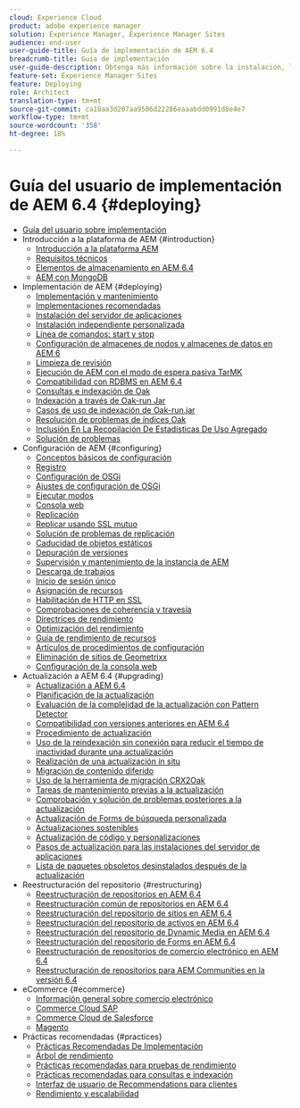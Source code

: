 ```yaml
---
cloud: Experience Cloud
product: adobe experience manager
solution: Experience Manager, Experience Manager Sites
audience: end-user
user-guide-title: Guía de implementación de AEM 6.4
breadcrumb-title: Guía de implementación
user-guide-description: Obtenga más información sobre la instalación, la implementación y la arquitectura de Adobe Experience Manager 6.4, incluida nuestra implementación en la nube de Adobe Managed Services.
feature-set: Experience Manager Sites
feature: Deploying
role: Architect
translation-type: tm+mt
source-git-commit: ca18aa3d207aa9506d22286eaaabdd0991d8e4e7
workflow-type: tm+mt
source-wordcount: '358'
ht-degree: 18%

---
```



# Guía del usuario de implementación de AEM 6.4 {#deploying}

+ [Guía del usuario sobre implementación](home.md)
+ Introducción a la plataforma de AEM {#introduction}
   + [Introducción a la plataforma AEM](platform.md)
   + [Requisitos técnicos](technical-requirements.md)
   + [Elementos de almacenamiento en AEM 6.4](storage-elements-in-aem-6.md)
   + [AEM con MongoDB](aem-with-mongodb.md)
+ Implementación de AEM {#deploying}
   + [Implementación y mantenimiento](deploy.md)
   + [Implementaciones recomendadas](recommended-deploys.md)
   + [Instalación del servidor de aplicaciones](application-server-install.md)
   + [Instalación independiente personalizada](custom-standalone-install.md)
   + [Línea de comandos: start y stop](command-line-start-and-stop.md)
   + [Configuración de almacenes de nodos y almacenes de datos en AEM 6](data-store-config.md)
   + [Limpieza de revisión](revision-cleanup.md)
   + [Ejecución de AEM con el modo de espera pasiva TarMK](tarmk-cold-standby.md)
   + [Compatibilidad con RDBMS en AEM 6.4](rdbms-support-in-aem.md)
   + [Consultas e indexación de Oak](queries-and-indexing.md)
   + [Indexación a través de Oak-run Jar](indexing-via-the-oak-run-jar.md)
   + [Casos de uso de indexación de Oak-run.jar](oak-run-indexing-usecases.md)
   + [Resolución de problemas de índices Oak](troubleshooting-oak-indexes.md)
   + [Inclusión En La Recopilación De Estadísticas De Uso Agregado](opt-in-aggregated-usage-statistics.md)
   + [Solución de problemas](troubleshooting.md)
+ Configuración de AEM {#configuring}
   + [Conceptos básicos de configuración](configuring.md)
   + [Registro](configure-logging.md)
   + [Configuración de OSGi](configuring-osgi.md)
   + [Ajustes de configuración de OSGi](osgi-configuration-settings.md)
   + [Ejecutar modos](configure-runmodes.md)
   + [Consola web](web-console.md)
   + [Replicación](replication.md)
   + [Replicar usando SSL mutuo](mssl-replication.md)
   + [Solución de problemas de replicación](troubleshoot-rep.md)
   + [Caducidad de objetos estáticos](expiration-static-objects.md)
   + [Depuración de versiones](version-purging.md)
   + [Supervisión y mantenimiento de la instancia de AEM](monitoring-and-maintaining.md)
   + [Descarga de trabajos](offloading.md)
   + [Inicio de sesión único](single-sign-on.md)
   + [Asignación de recursos](resource-mapping.md)
   + [Habilitación de HTTP en SSL](https://experienceleague.adobe.com/docs/experience-manager-64/deploying/configuring/ssl-by-default.html)
   + [Comprobaciones de coherencia y travesía](consistency-check.md)
   + [Directrices de rendimiento](performance-guidelines.md)
   + [Optimización del rendimiento](configuring-performance.md)
   + [Guía de rendimiento de recursos](assets-performance-sizing.md)
   + [Artículos de procedimientos de configuración](ht-deploy.md)
   + [Eliminación de sitios de Geometrixx](removing-the-geometrixx-sites.md)
   + [Configuración de la consola web](configuring-web-console.md)
+ Actualización a AEM 6.4 {#upgrading}
   + [Actualización a AEM 6.4](upgrade.md)
   + [Planificación de la actualización](upgrade-planning.md)
   + [Evaluación de la complejidad de la actualización con Pattern Detector](pattern-detector.md)
   + [Compatibilidad con versiones anteriores en AEM 6.4](backward-compatibility.md)
   + [Procedimiento de actualización](upgrade-procedure.md)
   + [Uso de la reindexación sin conexión para reducir el tiempo de inactividad durante una actualización](upgrade-offline-reindexing.md)
   + [Realización de una actualización in situ](in-place-upgrade.md)
   + [Migración de contenido diferido](lazy-content-migration.md)
   + [Uso de la herramienta de migración CRX2Oak](using-crx2oak.md)
   + [Tareas de mantenimiento previas a la actualización](pre-upgrade-maintenance-tasks.md)
   + [Comprobación y solución de problemas posteriores a la actualización](post-upgrade-checks-and-troubleshooting.md)
   + [Actualización de Forms de búsqueda personalizada](upgrading-custom-search-forms.md)
   + [Actualizaciones sostenibles](sustainable-upgrades.md)
   + [Actualización de código y personalizaciones](upgrading-code-and-customizations.md)
   + [Pasos de actualización para las instalaciones del servidor de aplicaciones](app-server-upgrade.md)
   + [Lista de paquetes obsoletos desinstalados después de la actualización](obsolete-bundles.md)
+ Reestructuración del repositorio {#restructuring}
   + [Reestructuración de repositorios en AEM 6.4](repository-restructuring.md)
   + [Reestructuración común de repositorios en AEM 6.4](all-repository-restructuring-in-aem-6-4.md)
   + [Reestructuración del repositorio de sitios en AEM 6.4](sites-repository-restructuring-in-aem-6-4.md)
   + [Reestructuración del repositorio de activos en AEM 6.4](assets-repository-restructuring-in-aem-6-4.md)
   + [Reestructuración del repositorio de Dynamic Media en AEM 6.4](dynamicmedia-repository-restructuring-in-aem-6-4.md)
   + [Reestructuración del repositorio de Forms en AEM 6.4](forms-repository-restructuring-in-aem-6-4.md)
   + [Reestructuración de repositorios de comercio electrónico en AEM 6.4](ecommerce-repository-restructuring-in-aem-6-4.md)
   + [Reestructuración de repositorios para AEM Communities en la versión 6.4](communities-repository-restructuring-in-aem-6-4.md)
+ eCommerce {#ecommerce}
   + [Información general sobre comercio electrónico](ecommerce.md)
   + [Commerce Cloud SAP](sap-commerce-cloud.md)
   + [Commerce Cloud de Salesforce](https://github.com/adobe/commerce-salesforce)
   + [Magento](https://www.adobe.io/apis/experiencecloud/commerce-integration-framework/integrations.html#!AdobeDocs/commerce-cif-documentation/master/integrations/02-AEM-Magento.md)
+ Prácticas recomendadas   {#practices}
   + [Prácticas Recomendadas De Implementación](best-practices.md)
   + [Árbol de rendimiento](performance-tree.md)
   + [Prácticas recomendadas para pruebas de rendimiento](best-practices-for-performance-testing.md)
   + [Prácticas recomendadas para consultas e indexación](best-practices-for-queries-and-indexing.md)
   + [Interfaz de usuario de Recommendations para clientes](ui-recommendations.md)
   + [Rendimiento y escalabilidad](performance.md)


<!--

To be removed:
[Quickstart for AEM Screens](setting-up-a-basic-project-screens.md)
[Device Control Center](device-control-center.md)
[repository-restructuring-in-aem64](repository-restructuring-in-aem64.md)
[Web Console] (configuring-web-console.md)
[Configuring and Deploying AEM Screens](configuring-screens-introduction.md)
[Kickstart Guide](kickstart-for-aem-screens.md)
/help/sites/deploying/using/performance-lp.md
/help/sites-deploying/do-not-delete-performance-guidelines-pdf.md
/help/sites-deploying/removing-the-geometrixx-sites.md
/help/sites-deploying/consistency-check.md

Redirects:
[(Enabling HTTP Over SSL)](config-ssl.md) redirect to /content/help/en/experience-manager/6-4/sites-administering/ssl-by-default
-->
